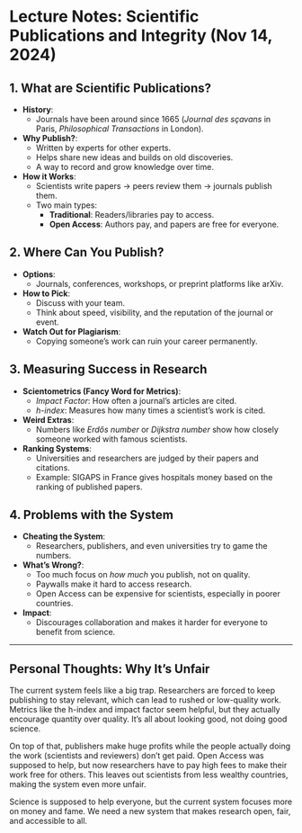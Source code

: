 # Lecture Notes: Scientific Publications and Integrity (Nov 14, 2024)

## **1. What are Scientific Publications?**
- **History**:
  - Journals have been around since 1665 (*Journal des sçavans* in Paris, *Philosophical Transactions* in London).
- **Why Publish?**:
  - Written by experts for other experts.
  - Helps share new ideas and builds on old discoveries.
  - A way to record and grow knowledge over time.
- **How it Works**:
  - Scientists write papers → peers review them → journals publish them.
  - Two main types:
    - **Traditional**: Readers/libraries pay to access.
    - **Open Access**: Authors pay, and papers are free for everyone.

## **2. Where Can You Publish?**
- **Options**:
  - Journals, conferences, workshops, or preprint platforms like arXiv.
- **How to Pick**:
  - Discuss with your team.
  - Think about speed, visibility, and the reputation of the journal or event.
- **Watch Out for Plagiarism**:
  - Copying someone’s work can ruin your career permanently.

## **3. Measuring Success in Research**
- **Scientometrics (Fancy Word for Metrics)**:
  - *Impact Factor*: How often a journal’s articles are cited.
  - *h-index*: Measures how many times a scientist’s work is cited.
- **Weird Extras**:
  - Numbers like *Erdős number* or *Dijkstra number* show how closely someone worked with famous scientists.
- **Ranking Systems**:
  - Universities and researchers are judged by their papers and citations.
  - Example: SIGAPS in France gives hospitals money based on the ranking of published papers.
  
## **4. Problems with the System**
- **Cheating the System**:
  - Researchers, publishers, and even universities try to game the numbers.
- **What’s Wrong?**:
  - Too much focus on *how much* you publish, not on quality.
  - Paywalls make it hard to access research.
  - Open Access can be expensive for scientists, especially in poorer countries.
- **Impact**:
  - Discourages collaboration and makes it harder for everyone to benefit from science.

---

## **Personal Thoughts: Why It’s Unfair**
The current system feels like a big trap. Researchers are forced to keep publishing to stay relevant, which can lead to rushed or low-quality work. Metrics like the h-index and impact factor seem helpful, but they actually encourage quantity over quality. It’s all about looking good, not doing good science.

On top of that, publishers make huge profits while the people actually doing the work (scientists and reviewers) don’t get paid. Open Access was supposed to help, but now researchers have to pay high fees to make their work free for others. This leaves out scientists from less wealthy countries, making the system even more unfair.

Science is supposed to help everyone, but the current system focuses more on money and fame. We need a new system that makes research open, fair, and accessible to all.
